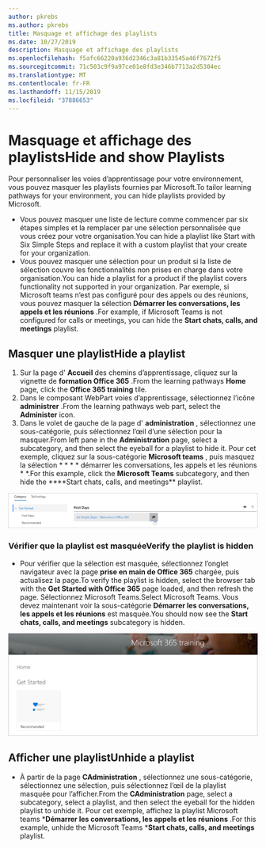 ```yaml
---
author: pkrebs
ms.author: pkrebs
title: Masquage et affichage des playlists
ms.date: 10/27/2019
description: Masquage et affichage des playlists
ms.openlocfilehash: f5afc66220a936d2346c3a81b33545a46f7672f5
ms.sourcegitcommit: 71c503c9f9a97ce01e8fd3e346b7713a2d5304ec
ms.translationtype: MT
ms.contentlocale: fr-FR
ms.lasthandoff: 11/15/2019
ms.locfileid: "37886653"
---
```

# <a name="hide-and-show-playlists"></a><span data-ttu-id="f2252-103">Masquage et affichage des playlists</span><span class="sxs-lookup"><span data-stu-id="f2252-103">Hide and show Playlists</span></span>

<span data-ttu-id="f2252-104">Pour personnaliser les voies d’apprentissage pour votre environnement, vous pouvez masquer les playlists fournies par Microsoft.</span><span class="sxs-lookup"><span data-stu-id="f2252-104">To tailor learning pathways for your environment, you can hide playlists provided by Microsoft.</span></span> 

- <span data-ttu-id="f2252-105">Vous pouvez masquer une liste de lecture comme commencer par six étapes simples et la remplacer par une sélection personnalisée que vous créez pour votre organisation.</span><span class="sxs-lookup"><span data-stu-id="f2252-105">You can hide a playlist like Start with Six Simple Steps and replace it with a custom playlist that your create for your organization.</span></span>
- <span data-ttu-id="f2252-106">Vous pouvez masquer une sélection pour un produit si la liste de sélection couvre les fonctionnalités non prises en charge dans votre organisation.</span><span class="sxs-lookup"><span data-stu-id="f2252-106">You can hide a playlist for a product if the playlist covers functionality not supported in your organization.</span></span> <span data-ttu-id="f2252-107">Par exemple, si Microsoft teams n’est pas configuré pour des appels ou des réunions, vous pouvez masquer la sélection **Démarrer les conversations, les appels et les réunions** .</span><span class="sxs-lookup"><span data-stu-id="f2252-107">For example, if Microsoft Teams is not configured for calls or meetings, you can hide the **Start chats, calls, and meetings** playlist.</span></span> 

## <a name="hide-a-playlist"></a><span data-ttu-id="f2252-108">Masquer une playlist</span><span class="sxs-lookup"><span data-stu-id="f2252-108">Hide a playlist</span></span>

1. <span data-ttu-id="f2252-109">Sur la page d' **Accueil** des chemins d’apprentissage, cliquez sur la vignette de **formation Office 365** .</span><span class="sxs-lookup"><span data-stu-id="f2252-109">From the learning pathways **Home** page, click the **Office 365 training** tile.</span></span>
2. <span data-ttu-id="f2252-110">Dans le composant WebPart voies d’apprentissage, sélectionnez l’icône **administrer** .</span><span class="sxs-lookup"><span data-stu-id="f2252-110">From the learning pathways web part, select the **Administer** icon.</span></span> 
3. <span data-ttu-id="f2252-111">Dans le volet de gauche de la page d' **administration** , sélectionnez une sous-catégorie, puis sélectionnez l’œil d’une sélection pour la masquer.</span><span class="sxs-lookup"><span data-stu-id="f2252-111">From left pane in the **Administration** page, select a subcategory, and then select the eyeball for a playlist to hide it.</span></span> <span data-ttu-id="f2252-112">Pour cet exemple, cliquez sur la sous-catégorie **Microsoft teams** , puis masquez la sélection \* \* \* \* démarrer les conversations, les appels et les réunions \* \*.</span><span class="sxs-lookup"><span data-stu-id="f2252-112">For this example, click the **Microsoft Teams** subcategory, and then hide the \*\*\*\*Start chats, calls, and meetings\*\* playlist.</span></span>  

![CG-hideplaylist. png](media/cg-hideplaylist.png)

### <a name="verify-the-playlist-is-hidden"></a><span data-ttu-id="f2252-114">Vérifier que la playlist est masquée</span><span class="sxs-lookup"><span data-stu-id="f2252-114">Verify the playlist is hidden</span></span>
- <span data-ttu-id="f2252-115">Pour vérifier que la sélection est masquée, sélectionnez l’onglet navigateur avec la page **prise en main de Office 365** chargée, puis actualisez la page.</span><span class="sxs-lookup"><span data-stu-id="f2252-115">To verify the playlist is hidden, select the browser tab with the **Get Started with Office 365** page loaded, and then refresh the page.</span></span> <span data-ttu-id="f2252-116">Sélectionnez Microsoft Teams.</span><span class="sxs-lookup"><span data-stu-id="f2252-116">Select Microsoft Teams.</span></span> <span data-ttu-id="f2252-117">Vous devez maintenant voir la sous-catégorie **Démarrer les conversations, les appels et les réunions** est masquée.</span><span class="sxs-lookup"><span data-stu-id="f2252-117">You should now see the **Start chats, calls, and meetings** subcategory is hidden.</span></span> 

![CG-hideplaylistrefresh. png](media/cg-hideplaylistrefresh.png)

## <a name="unhide-a-playlist"></a><span data-ttu-id="f2252-119">Afficher une playlist</span><span class="sxs-lookup"><span data-stu-id="f2252-119">Unhide a playlist</span></span>

- <span data-ttu-id="f2252-120">À partir de la page **CAdministration** , sélectionnez une sous-catégorie, sélectionnez une sélection, puis sélectionnez l’œil de la playlist masquée pour l’afficher.</span><span class="sxs-lookup"><span data-stu-id="f2252-120">From the **CAdministration** page, select a subcategory, select a playlist, and then select the eyeball for the hidden playlist to unhide it.</span></span> <span data-ttu-id="f2252-121">Pour cet exemple, affichez la playlist Microsoft teams \***Démarrer les conversations, les appels et les réunions** .</span><span class="sxs-lookup"><span data-stu-id="f2252-121">For this example, unhide the Microsoft Teams \***Start chats, calls, and meetings** playlist.</span></span>   

